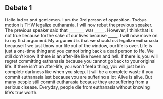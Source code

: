 ## Debate 1

Hello ladies and gentlemen. I am the 3rd person of opposition. Todays motion is THW legalize euthanasia. I will now rebut the previous speaker. The previous speaker said that ________ was _____. However, I think that is not true because for the sake of our lives because _____. I will now move on to my first argument. My argument is that we should not legalize euthanasia because if we just throw our life out of the window, our life is over. Life is just a one-time thing and you cannot bring back a dead person to life.  We still don’t know if there is an after-life like haven and hell. If there is, you will regret committing euthanasia because you cannot go back to your original life. If there isn’t an after-life, you won’t feel a thing, you will just be in complete darkness like when you sleep. It will be a complete waste if you commit euthanasia just because you are suffering a lot. Alive is alive. But many people still commit euthanasia because they are suffering from a serious disease. Everyday, people die from euthanasia without knowing life’s true worth. 
